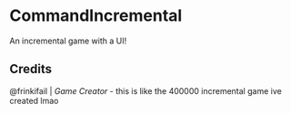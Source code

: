 # CommandIncremental

An incremental game with a UI!


## Credits
@frinkifail | *Game Creator* - this is like the 400000 incremental game ive created lmao

